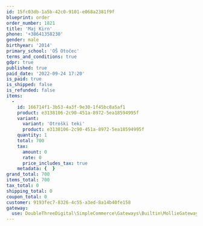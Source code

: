 ```yaml
---
id: 15fc03db-1a5b-42c0-9101-e068a2381f9f
blueprint: order
order_number: 1821
title: 'Maj Kirn'
phone: '+38641358230'
gender: male
birthyear: '2014'
primary_school: 'OŠ Otočec'
terms_and_conditions: true
gdpr: true
published: true
paid_date: '2022-09-24 17:20'
is_paid: true
is_shipped: false
is_refunded: false
items:
  -
    id: 166714f1-3b53-4a3f-9e30-1f45bc8a5af1
    product: e3138106-2c90-451a-8972-5ea18594995f
    variant:
      variant: 'Otroški teki'
      product: e3138106-2c90-451a-8972-5ea18594995f
    quantity: 1
    total: 700
    tax:
      amount: 0
      rate: 0
      price_includes_tax: true
    metadata: {  }
grand_total: 700
items_total: 700
tax_total: 0
shipping_total: 0
coupon_total: 0
customer: 9193fec7-8326-4c55-a3ed-8a14b40fe158
gateway:
  use: DoubleThreeDigital\SimpleCommerce\Gateways\Builtin\MollieGateway
---
```


